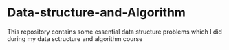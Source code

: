 # Data-structure-and-Algorithm
This repository contains some essential data structure problems which I did during my data sctructure and algorithm course

